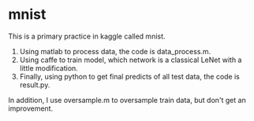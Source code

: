 # mnist
This is a primary practice in kaggle called mnist.
1. Using matlab to process data, the code is data_process.m.
2. Using caffe to train model, which network is a classical LeNet with a little modification.
3. Finally, using python to get final predicts of all test data, the code is result.py.

In addition, I use oversample.m to oversample train data, but don't get an improvement.
